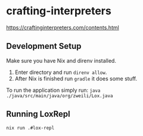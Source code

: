 # crafting-interpreters

https://craftinginterpreters.com/contents.html

## Development Setup

Make sure you have Nix and direnv installed.

1. Enter directory and run `direnv allow`.
2. After Nix is finished run `gradle` it does some stuff.

To run the application simply run: `java ./java/src/main/java/org/zweili/Lox.java`

## Running LoxRepl

```
nix run .#lox-repl
```
